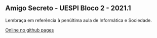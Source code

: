 ## Amigo Secreto - UESPI Bloco 2 - 2021.1

Lembraça em referência à penúltima aula de Informática e Sociedade.

[Online no github pages](https://weslley41.github.io/amigo-secreto/)
